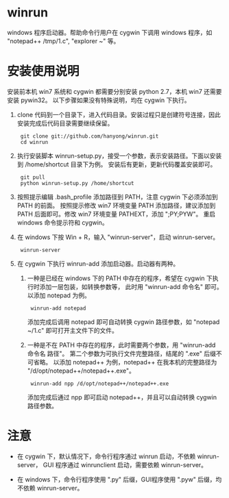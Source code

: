 winrun
======

windows 程序启动器。帮助命令行用户在 cygwin 下调用 windows 程序，如 "notepad++ /tmp/1.c", "explorer ~" 等。

安装使用说明
===

安装前本机 win7 系统和 cygwin 都需要分别安装 python 2.7，本机 win7 还需要安装 pywin32。
以下步骤如果没有特殊说明，均在 cygwin 下执行。

1. clone 代码到一个目录下，进入代码目录。安装过程只是创建符号连接，因此安装完成后代码目录需要继续保留。

        git clone git://github.com/hanyong/winrun.git
        cd winrun

1. 执行安装脚本 winrun-setup.py，接受一个参数，表示安装路径。下面以安装到 /home/shortcut 目录下为例。
    安装后有更新，更新代码覆盖安装即可。

        git pull
        python winrun-setup.py /home/shortcut

1. 按照提示编辑 .bash_profile 添加路径到 PATH，注意 cygwin 下必须添加到 PATH 的前面。
按照提示修改 win7 环境变量 PATH 添加路径，建议添加到 PATH 后面即可。修改 win7 环境变量 PATHEXT，添加 ";PY;PYW"。
重启 windows 命令提示符和 cygwin。

1. 在 windows 下按 Win + R，输入 "winrun-server"，启动 winrun-server。
    
        winrun-server

1. 在 cygwin 下执行 winrun-add 添加启动器。启动器有两种。
    1. 一种是已经在 windows 下的 PATH 中存在的程序，希望在 cygwin 下执行时添加一层包装，如转换参数等，
        此时用 "winrun-add 命令名" 即可。以添加 notepad 为例。

            winrun-add notepad          
                
        添加完成后调用 notepad 即可自动转换 cygwin 路径参数，如 "notepad ~/1.c" 即可打开主文件下的文件。
    1. 一种是不在 PATH 中存在的程序，此时需要两个参数，用 "winrun-add 命令名 路径"。
        第二个参数为可执行文件完整路径，结尾的 ".exe" 后缀不可省略。
        以添加 notepad++ 为例，notepad++ 在我本机的完整路径为 "/d/opt/notepad++/notepad++.exe"。
    
            winrun-add npp /d/opt/notepad++/notepad++.exe
        
        添加完成后通过 npp 即可启动 notepad++，并且可以自动转换 cygwin 路径参数。

注意
===
- 在 cygwin 下，默认情况下，命令行程序通过 winrun 启动，不依赖 winrun-server，
GUI 程序通过 winrunclient 启动，需要依赖 winrun-server。

- 在 windows 下，命令行程序使用 ".py" 后缀，GUI程序使用 ".pyw" 后缀，均不依赖 winrun-server。
